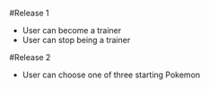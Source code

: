 #Release 1

* User can become a trainer
* User can stop being a trainer

#Release 2

* User can choose one of three starting Pokemon

